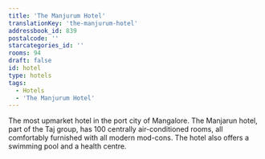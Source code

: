 ```yaml
---
title: 'The Manjurum Hotel'
translationKey: 'the-manjurum-hotel'
addressbook_id: 839
postalcode: ''
starcategories_id: ''
rooms: 94
draft: false
id: hotel
type: hotels
tags:
  - Hotels
  - 'The Manjurum Hotel'
---
```

The most upmarket hotel in the port city of Mangalore. The Manjarun hotel, part of the Taj group, has 100 centrally air-conditioned rooms, all  comfortably furnished with all modern mod-cons. The hotel also offers a swimming pool and a health centre.